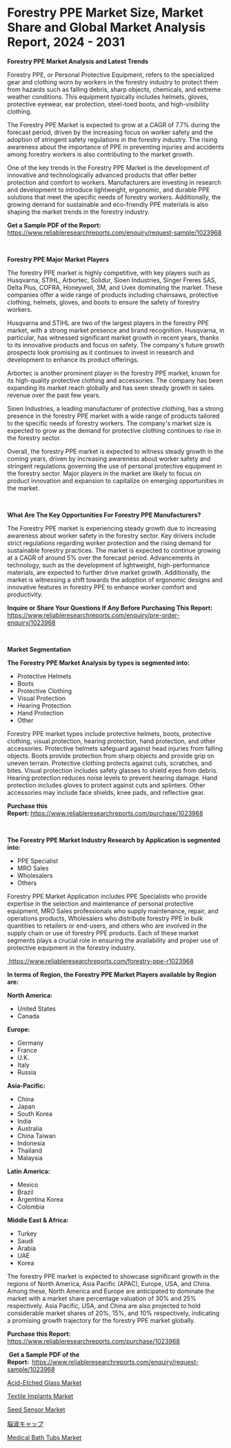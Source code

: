 <p><h1>Forestry PPE Market Size, Market Share and Global Market Analysis Report, 2024 - 2031</h1></p><p><strong>Forestry PPE Market Analysis and Latest Trends</strong></p>
<p><p>Forestry PPE, or Personal Protective Equipment, refers to the specialized gear and clothing worn by workers in the forestry industry to protect them from hazards such as falling debris, sharp objects, chemicals, and extreme weather conditions. This equipment typically includes helmets, gloves, protective eyewear, ear protection, steel-toed boots, and high-visibility clothing.</p><p>The Forestry PPE Market is expected to grow at a CAGR of 7.7% during the forecast period, driven by the increasing focus on worker safety and the adoption of stringent safety regulations in the forestry industry. The rising awareness about the importance of PPE in preventing injuries and accidents among forestry workers is also contributing to the market growth.</p><p>One of the key trends in the Forestry PPE Market is the development of innovative and technologically advanced products that offer better protection and comfort to workers. Manufacturers are investing in research and development to introduce lightweight, ergonomic, and durable PPE solutions that meet the specific needs of forestry workers. Additionally, the growing demand for sustainable and eco-friendly PPE materials is also shaping the market trends in the forestry industry.</p></p>
<p><strong>Get a Sample PDF of the Report:&nbsp;</strong> <a href="https://www.reliableresearchreports.com/enquiry/request-sample/1023968">https://www.reliableresearchreports.com/enquiry/request-sample/1023968</a></p>
<p>&nbsp;</p>
<p><strong>Forestry PPE Major Market Players</strong></p>
<p><p>The forestry PPE market is highly competitive, with key players such as Husqvarna, STIHL, Arbortec, Solidur, Sioen Industries, Singer Freres SAS, Delta Plus, COFRA, Honeywell, 3M, and Uvex dominating the market. These companies offer a wide range of products including chainsaws, protective clothing, helmets, gloves, and boots to ensure the safety of forestry workers.</p><p>Husqvarna and STIHL are two of the largest players in the forestry PPE market, with a strong market presence and brand recognition. Husqvarna, in particular, has witnessed significant market growth in recent years, thanks to its innovative products and focus on safety. The company's future growth prospects look promising as it continues to invest in research and development to enhance its product offerings.</p><p>Arbortec is another prominent player in the forestry PPE market, known for its high-quality protective clothing and accessories. The company has been expanding its market reach globally and has seen steady growth in sales revenue over the past few years.</p><p>Sioen Industries, a leading manufacturer of protective clothing, has a strong presence in the forestry PPE market with a wide range of products tailored to the specific needs of forestry workers. The company's market size is expected to grow as the demand for protective clothing continues to rise in the forestry sector.</p><p>Overall, the forestry PPE market is expected to witness steady growth in the coming years, driven by increasing awareness about worker safety and stringent regulations governing the use of personal protective equipment in the forestry sector. Major players in the market are likely to focus on product innovation and expansion to capitalize on emerging opportunities in the market.</p></p>
<p>&nbsp;</p>
<p><strong>What Are The Key Opportunities For Forestry PPE Manufacturers?</strong></p>
<p><p>The Forestry PPE market is experiencing steady growth due to increasing awareness about worker safety in the forestry sector. Key drivers include strict regulations regarding worker protection and the rising demand for sustainable forestry practices. The market is expected to continue growing at a CAGR of around 5% over the forecast period. Advancements in technology, such as the development of lightweight, high-performance materials, are expected to further drive market growth. Additionally, the market is witnessing a shift towards the adoption of ergonomic designs and innovative features in forestry PPE to enhance worker comfort and productivity.</p></p>
<p><strong>Inquire or Share Your Questions If Any Before Purchasing This Report:</strong> <a href="https://www.reliableresearchreports.com/enquiry/pre-order-enquiry/1023968">https://www.reliableresearchreports.com/enquiry/pre-order-enquiry/1023968</a></p>
<p>&nbsp;</p>
<p><strong>Market Segmentation</strong></p>
<p><strong>The Forestry PPE Market Analysis by types is segmented into:</strong></p>
<p><ul><li>Protective Helmets</li><li>Boots</li><li>Protective Clothing</li><li>Visual Protection</li><li>Hearing Protection</li><li>Hand Protection</li><li>Other</li></ul></p>
<p><p>Forestry PPE market types include protective helmets, boots, protective clothing, visual protection, hearing protection, hand protection, and other accessories. Protective helmets safeguard against head injuries from falling objects. Boots provide protection from sharp objects and provide grip on uneven terrain. Protective clothing protects against cuts, scratches, and bites. Visual protection includes safety glasses to shield eyes from debris. Hearing protection reduces noise levels to prevent hearing damage. Hand protection includes gloves to protect against cuts and splinters. Other accessories may include face shields, knee pads, and reflective gear.</p></p>
<p><strong>Purchase this Report:&nbsp;</strong><a href="https://www.reliableresearchreports.com/purchase/1023968">https://www.reliableresearchreports.com/purchase/1023968</a></p>
<p>&nbsp;</p>
<p><strong>The Forestry PPE Market Industry Research by Application is segmented into:</strong></p>
<p><ul><li>PPE Specialist</li><li>MRO Sales</li><li>Wholesalers</li><li>Others</li></ul></p>
<p><p>Forestry PPE Market Application includes PPE Specialists who provide expertise in the selection and maintenance of personal protective equipment, MRO Sales professionals who supply maintenance, repair, and operations products, Wholesalers who distribute forestry PPE in bulk quantities to retailers or end-users, and others who are involved in the supply chain or use of forestry PPE products. Each of these market segments plays a crucial role in ensuring the availability and proper use of protective equipment in the forestry industry.</p></p>
<p><a href="https://www.reliableresearchreports.com/forestry-ppe-r1023968">&nbsp;https://www.reliableresearchreports.com/forestry-ppe-r1023968</a></p>
<p><strong>In terms of Region, the Forestry PPE Market Players available by Region are:</strong></p>
<p>
    <p> <strong> North America: </strong>
        <ul>
            <li>United States</li>
            <li>Canada</li>
        </ul>
        </p> 
    <p> <strong> Europe: </strong>
        <ul>
            <li>Germany</li>
            <li>France</li>
            <li>U.K.</li>
            <li>Italy</li>
            <li>Russia</li>
        </ul>
        </p> 
    <p> <strong> Asia-Pacific: </strong>
        <ul>
            <li>China</li>
            <li>Japan</li>
            <li>South Korea</li>
            <li>India</li>
            <li>Australia</li>
            <li>China Taiwan</li>
            <li>Indonesia</li>
            <li>Thailand</li>
            <li>Malaysia</li>
        </ul>
        </p> 
    <p> <strong> Latin America: </strong>
        <ul>
            <li>Mexico</li>
            <li>Brazil</li>
            <li>Argentina Korea</li>
            <li>Colombia</li>
        </ul>
        </p> 
    <p> <strong> Middle East & Africa: </strong>
        <ul>
            <li>Turkey</li>
            <li>Saudi</li>
            <li>Arabia</li>
            <li>UAE</li>
            <li>Korea</li>
        </ul>
    </p>
    </p>
<p><p>The forestry PPE market is expected to showcase significant growth in the regions of North America, Asia Pacific (APAC), Europe, USA, and China. Among these, North America and Europe are anticipated to dominate the market with a market share percentage valuation of 30% and 25% respectively. Asia Pacific, USA, and China are also projected to hold considerable market shares of 20%, 15%, and 10% respectively, indicating a promising growth trajectory for the forestry PPE market globally.</p></p>
<p><strong>Purchase this Report: </strong><a href="https://www.reliableresearchreports.com/purchase/1023968">https://www.reliableresearchreports.com/purchase/1023968</a></p>
<p>&nbsp;<strong>Get a Sample PDF of the Report:&nbsp;&nbsp;</strong><a href="https://www.reliableresearchreports.com/enquiry/request-sample/1023968">https://www.reliableresearchreports.com/enquiry/request-sample/1023968</a></p>
<p><strong></strong></p>
<p><p><a href="https://www.linkedin.com/pulse/acid-etched-glass-market-size-growing-cagr-97-report-covers-ou8we">Acid-Etched Glass Market</a></p><p><a href="https://github.com/jerrycopelandthomaswsqd8q/Market-Research-Report-List-3/blob/main/textile-implants-market.md">Textile Implants Market</a></p><p><a href="https://www.linkedin.com/pulse/seed-sensor-market-share-new-trends-analysis-its-type-application-ergae">Seed Sensor Market</a></p><p><a href="https://github.com/TysonKub/Market-Research-Report-List-1/blob/main/1097121172529.md">脳波キャップ</a></p><p><a href="https://github.com/yoshih12/Market-Research-Report-List-4/blob/main/medical-bath-tubs-market.md">Medical Bath Tubs Market</a></p></p>